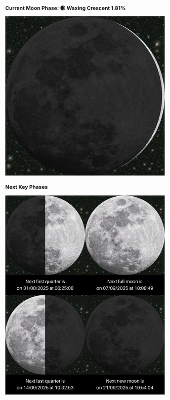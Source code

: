 ### Current Moon Phase: 🌒 Waxing Crescent 1.81%
![Moon Phase](moonphase.png)
### Next Key Phases
![Gallery](gallery.png)